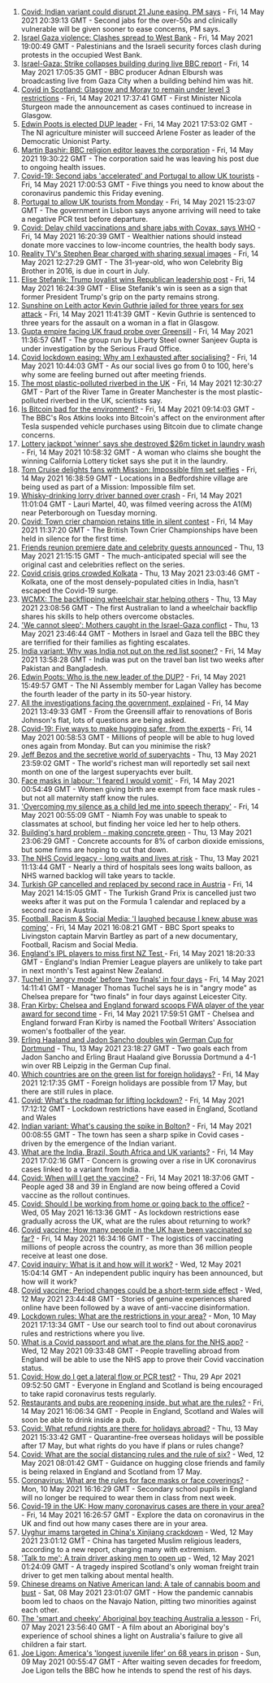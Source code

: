 1. [Covid: Indian variant could disrupt 21 June easing, PM says](https://www.bbc.co.uk/news/uk-57122817) - Fri, 14 May 2021 20:39:13 GMT - Second jabs for the over-50s and clinically vulnerable will be given sooner to ease concerns, PM says.
2. [Israel Gaza violence: Clashes spread to West Bank](https://www.bbc.co.uk/news/world-middle-east-57123933) - Fri, 14 May 2021 19:00:49 GMT - Palestinians and the Israeli security forces clash during protests in the occupied West Bank.
3. [Israel-Gaza: Strike collapses building during live BBC report](https://www.bbc.co.uk/news/world-middle-east-57114168) - Fri, 14 May 2021 17:05:35 GMT - BBC producer Adnan Elbursh was broadcasting live from Gaza City when a building behind him was hit.
4. [Covid in Scotland: Glasgow and Moray to remain under level 3 restrictions](https://www.bbc.co.uk/news/uk-scotland-57115876) - Fri, 14 May 2021 17:37:41 GMT - First Minister Nicola Sturgeon made the announcement as cases continued to increase in Glasgow.
5. [Edwin Poots is elected DUP leader](https://www.bbc.co.uk/news/uk-northern-ireland-57121825) - Fri, 14 May 2021 17:53:02 GMT - The NI agriculture minister will succeed Arlene Foster as leader of the Democratic Unionist Party.
6. [Martin Bashir: BBC religion editor leaves the corporation](https://www.bbc.co.uk/news/entertainment-arts-57120603) - Fri, 14 May 2021 19:30:22 GMT - The corporation said he was leaving his post due to ongoing health issues.
7. [Covid-19: Second jabs 'accelerated' and Portugal to allow UK tourists](https://www.bbc.co.uk/news/uk-57120761) - Fri, 14 May 2021 17:00:53 GMT - Five things you need to know about the coronavirus pandemic this Friday evening.
8. [Portugal to allow UK tourists from Monday](https://www.bbc.co.uk/news/business-57117918) - Fri, 14 May 2021 15:23:07 GMT - The government in Lisbon says anyone arriving will need to take a negative PCR test before departure.
9. [Covid: Delay child vaccinations and share jabs with Covax, says WHO](https://www.bbc.co.uk/news/world-57114734) - Fri, 14 May 2021 16:20:39 GMT - Wealthier nations should instead donate more vaccines to low-income countries, the health body says.
10. [Reality TV's Stephen Bear charged with sharing sexual images](https://www.bbc.co.uk/news/uk-england-essex-57113872) - Fri, 14 May 2021 12:27:29 GMT - The 31-year-old, who won Celebrity Big Brother in 2016, is due in court in July.
11. [Elise Stefanik: Trump loyalist wins Republican leadership post](https://www.bbc.co.uk/news/world-us-canada-57121629) - Fri, 14 May 2021 16:24:39 GMT - Elise Stefanik's win is seen as a sign that former President Trump's grip on the party remains strong.
12. [Sunshine on Leith actor Kevin Guthrie jailed for three years for sex attack](https://www.bbc.co.uk/news/uk-scotland-glasgow-west-57114209) - Fri, 14 May 2021 11:41:39 GMT - Kevin Guthrie is sentenced to three years for the assault on a woman in a flat in Glasgow.
13. [Gupta empire facing UK fraud probe over Greensill](https://www.bbc.co.uk/news/business-57114850) - Fri, 14 May 2021 11:36:57 GMT - The group run by Liberty Steel owner Sanjeev Gupta is under investigation by the Serious Fraud Office.
14. [Covid lockdown easing: Why am I exhausted after socialising?](https://www.bbc.co.uk/news/newsbeat-57100378) - Fri, 14 May 2021 10:44:03 GMT - As our social lives go from 0 to 100, here's why some are feeling burned out after meeting friends.
15. [The most plastic-polluted riverbed in the UK](https://www.bbc.co.uk/news/science-environment-57113470) - Fri, 14 May 2021 12:30:27 GMT - Part of the River Tame in Greater Manchester is the most plastic-polluted riverbed in the UK, scientists say.
16. [Is Bitcoin bad for the environment?](https://www.bbc.co.uk/news/world-57108641) - Fri, 14 May 2021 09:14:03 GMT - The BBC's Ros Atkins looks into Bitcoin's affect on the environment after Tesla suspended vehicle purchases using Bitcoin due to climate change concerns.
17. [Lottery jackpot 'winner' says she destroyed $26m ticket in laundry wash](https://www.bbc.co.uk/news/world-us-canada-57114728) - Fri, 14 May 2021 10:58:32 GMT - A woman who claims she bought the winning California Lottery ticket says she put it in the laundry.
18. [Tom Cruise delights fans with Mission: Impossible film set selfies](https://www.bbc.co.uk/news/uk-england-beds-bucks-herts-57115652) - Fri, 14 May 2021 16:38:59 GMT - Locations in a Bedfordshire village are being used as part of a Mission: Impossible film set.
19. [Whisky-drinking lorry driver banned over crash](https://www.bbc.co.uk/news/uk-england-cambridgeshire-57116195) - Fri, 14 May 2021 11:01:04 GMT - Lauri Martel, 40, was filmed veering across the A1(M) near Peterborough on Tuesday morning.
20. [Covid: Town crier champion retains title in silent contest](https://www.bbc.co.uk/news/uk-england-dorset-57113747) - Fri, 14 May 2021 11:37:20 GMT - The British Town Crier Championships have been held in silence for the first time.
21. [Friends reunion premiere date and celebrity guests announced](https://www.bbc.co.uk/news/entertainment-arts-57109563) - Thu, 13 May 2021 21:15:15 GMT - The much-anticipated special will see the original cast and celebrities reflect on the series.
22. [Covid crisis grips crowded Kolkata](https://www.bbc.co.uk/news/world-asia-india-57106648) - Thu, 13 May 2021 23:03:46 GMT - Kolkata, one of the most densely-populated cities in India, hasn't escaped the Covid-19 surge.
23. [WCMX: The backflipping wheelchair star helping others](https://www.bbc.co.uk/news/world-australia-57096337) - Thu, 13 May 2021 23:08:56 GMT - The first Australian to land a wheelchair backflip shares his skills to help others overcome obstacles.
24. ['We cannot sleep': Mothers caught in the Israel-Gaza conflict](https://www.bbc.co.uk/news/world-middle-east-57105473) - Thu, 13 May 2021 23:46:44 GMT - Mothers in Israel and Gaza tell the BBC they are terrified for their families as fighting escalates.
25. [India variant: Why was India not put on the red list sooner?](https://www.bbc.co.uk/news/56801288) - Fri, 14 May 2021 13:58:28 GMT - India was put on the travel ban list two weeks after Pakistan and Bangladesh.
26. [Edwin Poots: Who is the new leader of the DUP?](https://www.bbc.co.uk/news/uk-northern-ireland-57115975) - Fri, 14 May 2021 15:49:57 GMT - The NI Assembly member for Lagan Valley has become the fourth leader of the party in its 50-year history.
27. [All the investigations facing the government, explained](https://www.bbc.co.uk/news/uk-politics-56926219) - Fri, 14 May 2021 13:49:33 GMT - From the Greensill affair to renovations of Boris Johnson's flat, lots of questions are being asked.
28. [Covid-19: Five ways to make hugging safer, from the experts](https://www.bbc.co.uk/news/uk-57083571) - Fri, 14 May 2021 00:58:53 GMT - Millions of people will be able to hug loved ones again from Monday. But can you minimise the risk?
29. [Jeff Bezos and the secretive world of superyachts](https://www.bbc.co.uk/news/world-us-canada-57079327) - Thu, 13 May 2021 23:59:02 GMT - The world's richest man will reportedly set sail next month on one of the largest superyachts ever built.
30. [Face masks in labour: 'I feared I would vomit'](https://www.bbc.co.uk/news/health-57021736) - Fri, 14 May 2021 00:54:49 GMT - Women giving birth are exempt from face mask rules - but not all maternity staff know the rules.
31. ['Overcoming my silence as a child led me into speech therapy'](https://www.bbc.co.uk/news/uk-england-merseyside-57062085) - Fri, 14 May 2021 00:55:09 GMT - Niamh Foy was unable to speak to classmates at school, but finding her voice led her to help others.
32. [Building's hard problem - making concrete green](https://www.bbc.co.uk/news/business-56716859) - Thu, 13 May 2021 23:06:29 GMT - Concrete accounts for 8% of carbon dioxide emissions, but some firms are hoping to cut that down.
33. [The NHS Covid legacy - long waits and lives at risk](https://www.bbc.co.uk/news/health-57092797) - Thu, 13 May 2021 11:13:44 GMT - Nearly a third of hospitals sees long waits balloon, as NHS warned backlog will take years to tackle.
34. [Turkish GP cancelled and replaced by second race in Austria](https://www.bbc.co.uk/sport/formula1/57115403) - Fri, 14 May 2021 14:15:05 GMT - The Turkish Grand Prix is cancelled just two weeks after it was put on the Formula 1 calendar and replaced by a second race in Austria.
35. [Football, Racism & Social Media: 'I laughed because I knew abuse was coming'](https://www.bbc.co.uk/sport/football/57070587) - Fri, 14 May 2021 16:08:21 GMT - BBC Sport speaks to Livingston captain Marvin Bartley as part of a new documentary, Football, Racism and Social Media.
36. [England's IPL players to miss first NZ Test ](https://www.bbc.co.uk/sport/cricket/57122801) - Fri, 14 May 2021 18:20:33 GMT - England's Indian Premier League players are unlikely to take part in next month's Test against New Zealand.
37. [Tuchel in 'angry mode' before 'two finals' in four days](https://www.bbc.co.uk/sport/football/57119089) - Fri, 14 May 2021 14:11:41 GMT - Manager Thomas Tuchel says he is in "angry mode" as Chelsea prepare for "two finals" in four days against Leicester City.
38. [Fran Kirby: Chelsea and England forward scoops FWA player of the year award for second time](https://www.bbc.co.uk/sport/football/57118009) - Fri, 14 May 2021 17:59:51 GMT - Chelsea and England forward Fran Kirby is named the Football Writers' Association women's footballer of the year.
39. [Erling Haaland and Jadon Sancho doubles win German Cup for Dortmund](https://www.bbc.co.uk/sport/av/football/57110107) - Thu, 13 May 2021 23:18:27 GMT - Two goals each from Jadon Sancho and Erling Braut Haaland give Borussia Dortmund a 4-1 win over RB Leipzig in the German Cup final.
40. [Which countries are on the green list for foreign holidays?](https://www.bbc.co.uk/news/explainers-52544307) - Fri, 14 May 2021 12:17:35 GMT - Foreign holidays are possible from 17 May, but there are still rules in place.
41. [Covid: What's the roadmap for lifting lockdown?](https://www.bbc.co.uk/news/explainers-52530518) - Fri, 14 May 2021 17:12:12 GMT - Lockdown restrictions have eased in England, Scotland and Wales
42. [Indian variant: What's causing the spike in Bolton?](https://www.bbc.co.uk/news/health-57094274) - Fri, 14 May 2021 00:08:55 GMT - The town has seen a sharp spike in Covid cases - driven by the emergence of the Indian variant.
43. [What are the India, Brazil, South Africa and UK variants?](https://www.bbc.co.uk/news/health-55659820) - Fri, 14 May 2021 17:02:16 GMT - Concern is growing over a rise in UK coronavirus cases linked to a variant from India.
44. [Covid: When will I get the vaccine?](https://www.bbc.co.uk/news/health-55045639) - Fri, 14 May 2021 18:37:06 GMT - People aged 38 and 39 in England are now being offered a Covid vaccine as the rollout continues.
45. [Covid: Should I be working from home or going back to the office?](https://www.bbc.co.uk/news/business-52567567) - Wed, 05 May 2021 16:13:36 GMT - As lockdown restrictions ease gradually across the UK, what are the rules about returning to work?
46. [Covid vaccine: How many people in the UK have been vaccinated so far?](https://www.bbc.co.uk/news/health-55274833) - Fri, 14 May 2021 16:34:16 GMT - The logistics of vaccinating millions of people across the country, as more than 36 million people receive at least one dose.
47. [Covid inquiry: What is it and how will it work?](https://www.bbc.co.uk/news/explainers-57085964) - Wed, 12 May 2021 15:04:14 GMT - An independent public inquiry has been announced, but how will it work?
48. [Covid vaccine: Period changes could be a short-term side effect](https://www.bbc.co.uk/news/health-56901353) - Wed, 12 May 2021 23:44:48 GMT - Stories of genuine experiences shared online have been followed by a wave of anti-vaccine disinformation.
49. [Lockdown rules: What are the restrictions in your area?](https://www.bbc.co.uk/news/uk-54373904) - Mon, 10 May 2021 17:13:34 GMT - Use our search tool to find out about coronavirus rules and restrictions where you live.
50. [What is a Covid passport and what are the plans for the NHS app?](https://www.bbc.co.uk/news/explainers-55718553) - Wed, 12 May 2021 09:33:48 GMT - People travelling abroad from England will be able to use the NHS app to prove their Covid vaccination status.
51. [Covid: How do I get a lateral flow or PCR test?](https://www.bbc.co.uk/news/health-51943612) - Thu, 29 Apr 2021 09:52:50 GMT - Everyone in England and Scotland is being encouraged to take rapid coronavirus tests regularly.
52. [Restaurants and pubs are reopening inside, but what are the rules?](https://www.bbc.co.uk/news/business-52977388) - Fri, 14 May 2021 16:06:34 GMT - People in England, Scotland and Wales will soon be able to drink inside a pub.
53. [Covid: What refund rights are there for holidays abroad?](https://www.bbc.co.uk/news/business-51615412) - Thu, 13 May 2021 15:33:42 GMT - Quarantine-free overseas holidays will be possible after 17 May, but what rights do you have if plans or rules change?
54. [Covid: What are the social distancing rules and the rule of six?](https://www.bbc.co.uk/news/uk-51506729) - Wed, 12 May 2021 08:01:42 GMT - Guidance on hugging close friends and family is being relaxed in England and Scotland from 17 May.
55. [Coronavirus: What are the rules for face masks or face coverings?](https://www.bbc.co.uk/news/health-51205344) - Mon, 10 May 2021 16:16:29 GMT - Secondary school pupils in England will no longer be required to wear them in class from next week.
56. [Covid-19 in the UK: How many coronavirus cases are there in your area?](https://www.bbc.co.uk/news/uk-51768274) - Fri, 14 May 2021 16:26:57 GMT - Explore the data on coronavirus in the UK and find out how many cases there are in your area.
57. [Uyghur imams targeted in China's Xinjiang crackdown](https://www.bbc.co.uk/news/world-asia-china-56986057) - Wed, 12 May 2021 23:01:12 GMT - China has targeted Muslim religious leaders, according to a new report, charging many with extremism.
58. ['Talk to me': A train driver asking men to open up](https://www.bbc.co.uk/news/stories-57060971) - Wed, 12 May 2021 01:24:09 GMT - A tragedy inspired Scotland's only woman freight train driver to get men talking about mental health.
59. [Chinese dreams on Native American land: A tale of cannabis boom and bust](https://www.bbc.co.uk/news/world-us-canada-56835897) - Sat, 08 May 2021 23:01:07 GMT - How the pandemic cannabis boom led to chaos on the Navajo Nation, pitting two minorities against each other.
60. [The 'smart and cheeky' Aboriginal boy teaching Australia a lesson](https://www.bbc.co.uk/news/stories-56544429) - Fri, 07 May 2021 23:56:40 GMT - A film about an Aboriginal boy's experience of school shines a light on Australia's failure to give all children a fair start.
61. [Joe Ligon: America's 'longest juvenile lifer' on 68 years in prison](https://www.bbc.co.uk/news/world-us-canada-57022924) - Sun, 09 May 2021 00:55:47 GMT - After waiting seven decades for freedom, Joe Ligon tells the BBC how he intends to spend the rest of his days.
